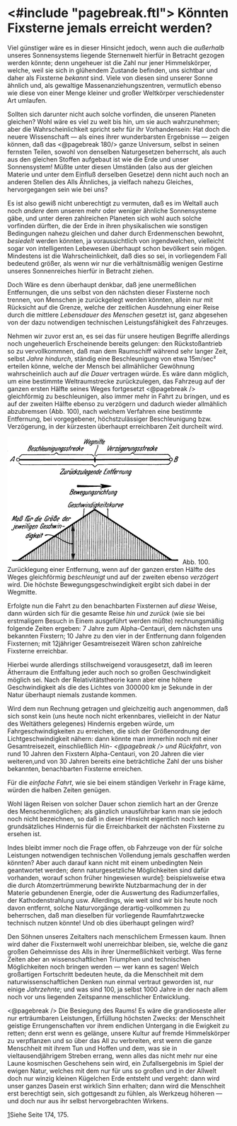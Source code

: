 <#include "pagebreak.ftl">
Könnten Fixsterne jemals erreicht werden?
=========================================

Viel günstiger wäre es in dieser Hinsicht jedoch, wenn auch
die *außerhalb* unseres Sonnensystems liegende Sternenwelt hierfür
in Betracht gezogen werden könnte; denn ungeheuer ist die
Zahl nur jener Himmelskörper, welche, weil sie sich in glühendem
Zustande befinden, uns sichtbar und daher als Fixsterne
*bekannt* sind. Viele von diesen sind unserer Sonne ähnlich
und, als gewaltige Massenanziehungszentren, vermutlich ebenso
wie diese von einer Menge kleiner und großer Weltkörper
verschiedenster Art umlaufen.

Sollten sich darunter nicht auch solche vorfinden, die unseren
Planeten gleichen? Wohl wäre es viel zu weit bis hin, um sie
auch wahrzunehmen; aber die Wahrscheinlichkeit spricht sehr
für ihr Vorhandensein: Hat doch die neuere Wissenschaft — als
eines ihrer wunderbarsten Ergebnisse — zeigen können, daß das
\<@pagebreak 180/> ganze Universum, selbst in seinen fernsten Teilen, sowohl von
denselben Naturgesetzen beherrscht, als auch aus den gleichen
Stoffen aufgebaut ist wie die Erde und unser Sonnensystem!
Müßte unter diesen Umständen (also aus der gleichen Materie
und unter dem Einfluß derselben Gesetze) denn nicht auch noch
an anderen Stellen des Alls Ähnliches, ja vielfach nahezu Gleiches,
hervorgegangen sein wie bei uns?

Es ist also gewiß nicht unberechtigt zu vermuten, daß es im
Weltall auch noch *andere* dem unseren mehr oder weniger ähnliche
Sonnensysteme gäbe, und unter deren zahlreichen Planeten
sich wohl auch solche vorfinden dürften, die der Erde in ihren
physikalischen wie sonstigen Bedingungen nahezu gleichen und
daher durch Erdenmenschen bewohnt, *besiedelt* werden könnten,
ja voraussichtlich von irgendwelchen, vielleicht sogar von
intelligenten Lebewesen überhaupt schon bevölkert sein mögen.
Mindestens ist die Wahrscheinlichkeit, daß dies so sei, in vorliegendem
Fall bedeutend größer, als wenn wir nur die verhältnismäßig
wenigen Gestirne unseres Sonnenreiches hierfür in Betracht ziehen.

Doch Wäre es denn überhaupt denkbar, daß jene unermeßlichen
Entfernungen, die uns selbst von den nächsten dieser
Fixsterne noch trennen, von Menschen je zurückgelegt werden
könnten, allein nur mit Rücksicht auf die Grenze, welche der
zeitlichen Ausdehnung einer Reise durch die mittlere *Lebensdauer
des Menschen* gesetzt ist, ganz abgesehen von der dazu
notwendigen technischen Leistungsfähigkeit des Fahrzeuges.

Nehmen wir zuvor erst an, es sei das für unsere heutigen
Begriffe allerdings noch ungeheuerlich Erscheinende bereits gelungen:
den Rückstoßantrieb so zu vervollkommnen, daß man
dem Raumschiff während sehr langer Zeit, selbst *Jahre
hindurch*, ständig eine Beschleunigung von etwa 15m/sec² erteilen
könne, welche der Mensch bei allmählicher Gewöhnung wahrscheinlich
auch auf *die Dauer* vertragen würde. Es wäre dann
möglich, um eine bestimmte Weltraumstrecke zurückzulegen, das
Fahrzeug auf der ganzen ersten Hälfte seines Weges fortgesetzt
\<@pagebreak /> gleichförmig zu beschleunigen, also immer mehr in Fahrt zu
bringen, und es auf der zweiten Hälfte ebenso zu verzögern
und dadurch wieder allmählich abzubremsen (Abb. 100), nach
welchem Verfahren eine bestimmte Entfernung, bei vorgegebener,
höchstzulässiger Beschleunigung bzw. Verzögerung, in der kürzesten
überhaupt erreichbaren Zeit durcheilt wird.

<div class="image right"><img alt="Veranschaulichung der Geschwindigkeit bei ständiger Beschleunigung" src="abb100.png"/>
Abb. 100. Zurücklegung einer Entfernung, wenn auf
der ganzen ersten Hälfte des Weges gleichförmig
<em>beschleunigt</em> und auf der zweiten ebenso <em>verzögert</em>
wird. Die höchste Bewegungsgeschwindigkeit ergibt sich dabei in der Wegmitte.</div>

Erfolgte nun die Fahrt zu den benachbarten Fixsternen auf
*diese* Weise, dann würden sich für die gesamte Reise *hin und
zurück* (wie sie bei erstmaligem Besuch in Einem ausgeführt werden
müßte) rechnungsmäßig folgende Zeiten ergeben: 7 Jahre zum
Alpha-Centauri, dem nächsten uns bekannten Fixstern; 10 Jahre
zu den vier in der Entfernung dann folgenden Fixsternen; mit
12jähriger Gesamtreisezeit Wären schon
zahlreiche Fixsterne erreichbar.

Hierbei wurde allerdings stillschweigend vorausgesetzt, daß im
leeren Ätherraum die Entfaltung jeder auch noch so großen Geschwindigkeit
möglich sei. Nach der Relativitätstheorie kann
aber eine höhere Geschwindigkeit als die des Lichtes von 300000 km
je Sekunde in der Natur überhaupt niemals zustande kommen.

Wird dem nun Rechnung getragen und gleichzeitig auch angenommen,
daß sich sonst kein (uns heute noch nicht erkennbares,
vielleicht in der Natur des Weltäthers gelegenes) Hindernis
ergeben würde, um Fahrgeschwindigkeiten zu erreichen, die sich
der Größenordnung der Lichtgeschwindigkeit nähern: dann könnte
man immerhin noch mit einer Gesamtreisezeit, einschließlich *Hin-
\<@pagebreak /> und Rückfahrt*, von rund 10 Jahren den Fixstern Alpha-Centauri,
von 20 Jahren die vier weiteren‚und von 30 Jahren
bereits eine beträchtliche Zahl der uns bisher bekannten, benachbarten
Fixsterne erreichen.

Für die *einfache Fahrt*, wie sie bei einem ständigen Verkehr
in Frage käme, würden die halben Zeiten genügen.

Wohl lägen Reisen von solcher Dauer schon ziemlich hart an
der Grenze des Menschenmöglichen; als gänzlich unausführbar
kann man sie jedoch noch nicht bezeichnen, so daß in dieser
Hinsicht eigentlich noch kein grundsätzliches Hindernis für die
Erreichbarkeit der nächsten Fixsterne zu ersehen ist.

Indes bleibt immer noch die Frage offen, ob Fahrzeuge von der
für solche Leistungen notwendigen technischen Vollendung jemals
geschaffen werden könnten? Aber auch darauf kann nicht mit
einem unbedingten Nein geantwortet werden; denn naturgesetzliche
Möglichkeiten sind dafür vorhanden, worauf schon früher
hingewiesen wurde<a class="refnote" id="rn1" href="#fn1">1</a>:
beispielsweise etwa die durch Atomzertrümmerung
bewirkte Nutzbarmachung der in der Materie gebundenen
Energie, oder die Auswertung des Radiumzerfalles,
der Kathodenstrahlung usw.
Allerdings, wie weit sind wir bis heute noch davon entfernt,
solche Naturvorgänge derartig-vollkommen zu beherrschen, daß
man dieselben für vorliegende Raumfahrtzwecke technisch nutzen
könnte! Und ob dies überhaupt gelingen wird?

Den Söhnen unseres Zeitalters nach menschlichem Ermessen
kaum. Ihnen wird daher die Fixsternwelt wohl unerreichbar
bleiben, sie, welche die ganz großen Geheimnisse des Alls in
ihrer Unermeßlichkeit verbirgt. Was ferne Zeiten aber an
wissenschaftlichen Triumphen und technischen Möglichkeiten noch
bringen werden — wer kann es sagen! Welch großartigen Fortschritt
bedeuten heute, da die Menschheit mit dem naturwissenschaftlichen
Denken nun einmal vertraut geworden ist, nur einige
*Jahrzehnte*; und was sind 100, ja selbst 1000 Jahre in der nach
allem noch vor uns liegenden Zeitspanne menschlicher Entwicklung.

\<@pagebreak /> Die Besiegung des Raums! Es wäre die grandioseste aller nur
erträumbaren Leistungen, Erfüllung höchsten Zwecks: der Menschheit
geistige Errungenschaften vor ihrem endlichen Untergang in
die Ewigkeit zu retten; denn erst wenn es gelänge, unsere Kultur
auf fremde Himmelskörper zu verpflanzen und so über das
All zu verbreiten, erst wenn die ganze Menschheit mit ihrem
Tun und Hoffen und dem, was sie in vieltausendjährigem Streben
errang, wenn alles das nicht mehr nur eine Laune kosmischen
Geschehens sein wird, ein Zufallsergebnis im Spiel der
ewigen Natur, welches mit dem nur für uns so großen und in
der Allwelt doch nur winzig kleinen Kügelchen Erde entsteht
und vergeht: dann wird unser ganzes Dasein erst wirklich Sinn
erhalten; dann wird die Menschheit erst berechtigt sein, sich
gottgesandt zu fühlen, als Werkzeug höheren — und doch nur
aus ihr selbst hervorgebrachten Wirkens.

<div class="footnote" id="fn1"><a href="#rn1">1</a>Siehe Seite 174, 175.</div>

